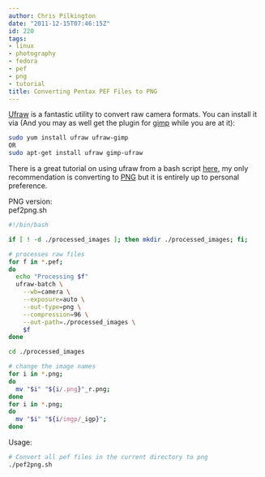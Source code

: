 ```yaml
---
author: Chris Pilkington
date: "2011-12-15T07:46:15Z"
id: 220
tags:
- linux
- photography
- fedora
- pef
- png
- tutorial
title: Converting Pentax PEF Files to PNG
---
```


[Ufraw](http://en.wikipedia.org/wiki/Ufraw) is a fantastic utility to convert raw camera formats. You can install it via (And you may as well get the plugin for [gimp](http://en.wikipedia.org/wiki/GIMP) while you are at it):

```bash
sudo yum install ufraw ufraw-gimp
OR
sudo apt-get install ufraw gimp-ufraw
```

There is a great tutorial on using ufraw from a bash script [here](http://jcornuz.wordpress.com/2007/10/10/workflow-3-quick-raw-converting-batch/), my only recommendation is converting to [PNG](http://en.wikipedia.org/wiki/Portable_Network_Graphics) but it is entirely up to personal preference.

PNG version:  
pef2png.sh

```bash
#!/bin/bash

if [ ! -d ./processed_images ]; then mkdir ./processed_images; fi;

# processes raw files
for f in *.pef;
do
  echo "Processing $f"
  ufraw-batch \
    --wb=camera \
    --exposure=auto \
    --out-type=png \
    --compression=96 \
    --out-path=./processed_images \
    $f
done

cd ./processed_images

# change the image names
for i in *.png;
do
  mv "$i" "${i/.png}"_r.png;
done
for i in *.png;
do
  mv "$i" "${i/imgp/_igp}";
done
```

Usage:

```bash
# Convert all pef files in the current directory to png
./pef2png.sh
```
